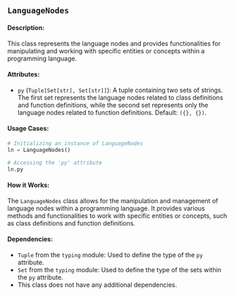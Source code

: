 ## `LanguageNodes`

#### Description:
This class represents the language nodes and provides functionalities for manipulating and working with specific entities or concepts within a programming language.

#### Attributes:
- `py` (`Tuple[Set[str], Set[str]]`): A tuple containing two sets of strings. The first set represents the language nodes related to class definitions and function definitions, while the second set represents only the language nodes related to function definitions. Default: `({}, {})`.

#### Usage Cases:

```python
# Initializing an instance of LanguageNodes
ln = LanguageNodes()

# Accessing the 'py' attribute
ln.py
```

#### How it Works:
The `LanguageNodes` class allows for the manipulation and management of language nodes within a programming language. It provides various methods and functionalities to work with specific entities or concepts, such as class definitions and function definitions.

#### Dependencies:
- `Tuple` from the `typing` module: Used to define the type of the `py` attribute.
- `Set` from the `typing` module: Used to define the type of the sets within the `py` attribute.
- This class does not have any additional dependencies.